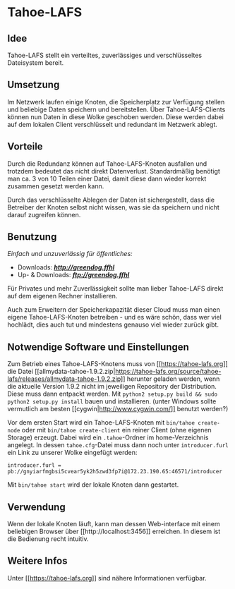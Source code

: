 # Tahoe-LAFS

## Idee
Tahoe-LAFS stellt ein verteiltes, zuverlässiges und verschlüsseltes Dateisystem bereit.

## Umsetzung
Im Netzwerk laufen einige Knoten, die Speicherplatz zur Verfügung stellen und beliebige Daten speichern und bereitstellen.
Über Tahoe-LAFS-Clients können nun Daten in diese Wolke geschoben werden. Diese werden dabei auf dem lokalen Client verschlüsselt und redundant im Netzwerk ablegt.

## Vorteile
Durch die Redundanz können auf Tahoe-LAFS-Knoten ausfallen und trotzdem bedeutet das nicht direkt Datenverlust. Standardmäßig benötigt man ca. 3 von 10 Teilen einer Datei, damit diese dann wieder korrekt zusammen gesetzt werden kann.

Durch das verschlüsselte Ablegen der Daten ist sichergestellt, dass die Betreiber der Knoten selbst nicht wissen, was sie da speichern und nicht darauf zugreifen können.

## Benutzung

_Einfach und unzuverlässig für öffentliches:_

* Downloads: _**http://greendog.ffhl**_
* Up- & Downloads: _**ftp://greendog.ffhl**_

Für Privates und mehr Zuverlässigkeit sollte man lieber Tahoe-LAFS direkt auf dem eigenen Rechner installieren.

Auch zum Erweitern der Speicherkapazität dieser Cloud muss man einen eigene Tahoe-LAFS-Knoten betreiben - und es wäre schön, dass wer viel hochlädt, dies auch tut und mindestens genauso viel wieder zurück gibt.

## Notwendige Software und Einstellungen
Zum Betrieb eines Tahoe-LAFS-Knotens muss von [[https://tahoe-lafs.org]] die Datei [[allmydata-tahoe-1.9.2.zip|https://tahoe-lafs.org/source/tahoe-lafs/releases/allmydata-tahoe-1.9.2.zip]] herunter geladen werden, wenn die aktuelle Version 1.9.2 nicht im jeweiligen Repository der Distribution. Diese muss dann entpackt werden. Mit `python2 setup.py build && sudo python2 setup.py install` bauen und installieren. (unter Windows sollte vermutlich am besten [[cygwin|http://www.cygwin.com/]] benutzt werden?)

Vor dem ersten Start wird ein Tahoe-LAFS-Knoten mit `bin/tahoe create-node` oder mit `bin/tahoe create-client` ein reiner Client (ohne eigenen Storage) erzeugt. Dabei wird ein `.tahoe`-Ordner im home-Verzeichnis angelegt. In dessen `tahoe.cfg`-Datei muss dann noch unter `introducer.furl` ein Link zu unserer Wolke eingefügt werden:

<pre><code>introducer.furl = pb://gnyiarfmgbsi5cvear5yk2h5zwd3fp7i@172.23.190.65:46571/introducer</code></pre>

Mit `bin/tahoe start` wird der lokale Knoten dann gestartet.

## Verwendung
Wenn der lokale Knoten läuft, kann man dessen Web-interface mit einem beliebigen Browser über [[http://localhost:3456]] erreichen. In diesem ist die Bedienung recht intuitiv.

## Weitere Infos
Unter [[https://tahoe-lafs.org]] sind nähere Informationen verfügbar.
